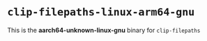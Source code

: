# `clip-filepaths-linux-arm64-gnu`

This is the **aarch64-unknown-linux-gnu** binary for `clip-filepaths`
